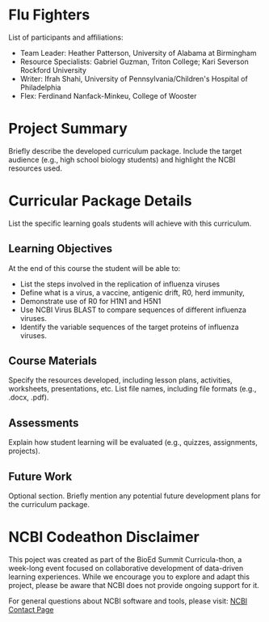 # Flu Fighters

List of participants and affiliations:
- Team Leader: Heather Patterson, University of Alabama at Birmingham
- Resource Specialists: Gabriel Guzman, Triton College; Kari Severson Rockford University
- Writer: Ifrah Shahi, University of Pennsylvania/Children's Hospital of Philadelphia
- Flex: Ferdinand Nanfack-Minkeu, College of Wooster

# Project Summary
Briefly describe the developed curriculum package. Include the target audience (e.g., high school biology students) and highlight the NCBI resources used.

# Curricular Package Details
List the specific learning goals students will achieve with this curriculum.

## Learning Objectives
At the end of this course the student will be able to:
- List the steps involved in the replication of influenza viruses 
- Define what is a virus, a vaccine, antigenic drift, R0, herd immunity,
- Demonstrate use of R0 for H1N1 and H5N1
- Use NCBI Virus BLAST to compare sequences of different influenza viruses.
- Identify the variable sequences of the target proteins of influenza viruses.


## Course Materials
Specify the resources developed, including lesson plans, activities, worksheets, presentations, etc. List file names, including file formats (e.g., .docx, .pdf).

## Assessments
Explain how student learning will be evaluated (e.g., quizzes, assignments, projects).

## Future Work
Optional section. Briefly mention any potential future development plans for the curriculum package.

# NCBI Codeathon Disclaimer
This poject was created as part of the BioEd Summit Curricula-thon, a week-long event focused on collaborative development of data-driven learning experiences. While we encourage you to explore and adapt this project, please be aware that NCBI does not provide ongoing support for it.

For general questions about NCBI software and tools, please visit: [NCBI Contact Page](https://www.ncbi.nlm.nih.gov/home/about/contact/)

